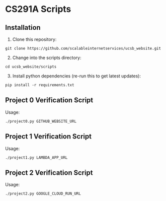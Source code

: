 # CS291A Scripts

## Installation

1. Clone this repository:
```
git clone https://github.com/scalableinternetservices/ucsb_website.git
```
2. Change into the scripts directory:
```
cd ucsb_website/scripts
```
3. Install python dependencies (re-run this to get latest updates):
```
pip install -r requirements.txt
```

## Project 0 Verification Script

Usage:

```
./project0.py GITHUB_WEBSITE_URL
```

## Project 1 Verification Script

Usage:

```
./project1.py LAMBDA_APP_URL
```

## Project 2 Verification Script

Usage:

```
./project2.py GOOGLE_CLOUD_RUN_URL
```
